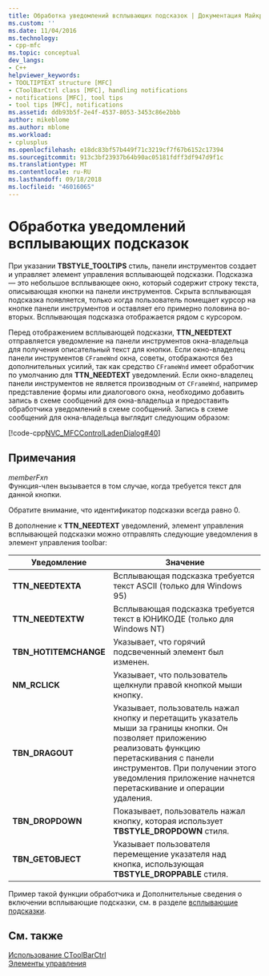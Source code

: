 ```yaml
---
title: Обработка уведомлений всплывающих подсказок | Документация Майкрософт
ms.custom: ''
ms.date: 11/04/2016
ms.technology:
- cpp-mfc
ms.topic: conceptual
dev_langs:
- C++
helpviewer_keywords:
- TOOLTIPTEXT structure [MFC]
- CToolBarCtrl class [MFC], handling notifications
- notifications [MFC], tool tips
- tool tips [MFC], notifications
ms.assetid: ddb93b5f-2e4f-4537-8053-3453c86e2bbb
author: mikeblome
ms.author: mblome
ms.workload:
- cplusplus
ms.openlocfilehash: e18dc83bf57b449f71c3219cf7f67b6152c17394
ms.sourcegitcommit: 913c3bf23937b64b90ac05181fdff3df947d9f1c
ms.translationtype: MT
ms.contentlocale: ru-RU
ms.lasthandoff: 09/18/2018
ms.locfileid: "46016065"
---
```

# <a name="handling-tool-tip-notifications"></a>Обработка уведомлений всплывающих подсказок
При указании **TBSTYLE_TOOLTIPS** стиль, панели инструментов создает и управляет элемент управления всплывающей подсказки. Подсказка — это небольшое всплывающее окно, который содержит строку текста, описывающая кнопки на панели инструментов. Скрыта всплывающая подсказка появляется, только когда пользователь помещает курсор на кнопке панели инструментов и оставляет его примерно половина во-вторых. Всплывающая подсказка отображается рядом с курсором.  
  
 Перед отображением всплывающей подсказки, **TTN_NEEDTEXT** отправляется уведомление на панели инструментов окна-владельца для получения описательный текст для кнопки. Если окно-владелец панели инструментов `CFrameWnd` окна, советы, отображаются без дополнительных усилий, так как средство `CFrameWnd` имеет обработчик по умолчанию для **TTN_NEEDTEXT** уведомлений. Если окно-владелец панели инструментов не является производным от `CFrameWnd`, например представление формы или диалогового окна, необходимо добавить запись в схеме сообщений для окна-владельца и предоставить обработчика уведомлений в схеме сообщений. Запись в схеме сообщений для окна-владельца выглядит следующим образом:  
  
 [!code-cpp[NVC_MFCControlLadenDialog#40](../mfc/codesnippet/cpp/handling-tool-tip-notifications_1.cpp)]  
  
## <a name="remarks"></a>Примечания  
*memberFxn*<br/>
Функция-член вызывается в том случае, когда требуется текст для данной кнопки.  
  
 Обратите внимание, что идентификатор подсказки всегда равно 0.  
  
 В дополнение к **TTN_NEEDTEXT** уведомлений, элемент управления всплывающей подсказки можно отправлять следующие уведомления в элемент управления toolbar:  
  
|Уведомление|Значение|  
|------------------|-------------|  
|**TTN_NEEDTEXTA**|Всплывающая подсказка требуется текст ASCII (только для Windows 95)|  
|**TTN_NEEDTEXTW**|Всплывающая подсказка требуется текст в ЮНИКОДЕ (только для Windows NT)|  
|**TBN_HOTITEMCHANGE**|Указывает, что горячий подсвеченный элемент был изменен.|  
|**NM_RCLICK**|Указывает, что пользователь щелкнули правой кнопкой мыши кнопку.|  
|**TBN_DRAGOUT**|Указывает, пользователь нажал кнопку и перетащить указатель мыши за границы кнопки. Он позволяет приложению реализовать функцию перетаскивания с панели инструментов. При получении этого уведомления приложение начнется перетаскивание и операции удаления.|  
|**TBN_DROPDOWN**|Показывает, пользователь нажал кнопку, которая использует **TBSTYLE_DROPDOWN** стиля.|  
|**TBN_GETOBJECT**|Указывает пользователя перемещение указателя над кнопка, использующая **TBSTYLE_DROPPABLE** стиля.|  
  
 Пример такой функции обработчика и Дополнительные сведения о включении всплывающие подсказки, см. в разделе [всплывающие подсказки](../mfc/tool-tips-in-windows-not-derived-from-cframewnd.md).  
  
## <a name="see-also"></a>См. также  
 [Использование CToolBarCtrl](../mfc/using-ctoolbarctrl.md)   
 [Элементы управления](../mfc/controls-mfc.md)

